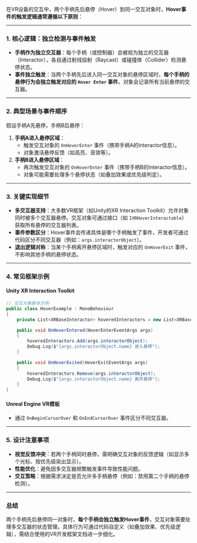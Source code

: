 在VR设备的交互中，两个手柄先后悬停（Hover）到同一交互对象时，**Hover事件的触发逻辑通常遵循以下原则**：

---

### **1. 核心逻辑：独立检测与事件触发**
- **手柄作为独立交互器**：每个手柄（或控制器）会被视为独立的交互器（Interactor），各自通过射线投射（Raycast）或碰撞体（Collider）检测悬停状态。
- **事件独立触发**：当两个手柄先后进入同一交互对象的悬停区域时，**每个手柄的悬停行为会独立触发对应的 `Hover Enter` 事件**。对象会记录所有当前悬停的交互器。

---

### **2. 典型场景与事件顺序**
假设手柄A先悬停，手柄B后悬停：
1. **手柄A进入悬停区域**：
   - 触发交互对象的 `OnHoverEnter` 事件（携带手柄A的Interactor信息）。
   - 对象激活悬停反馈（如高亮、音效等）。
2. **手柄B进入悬停区域**：
   - 再次触发交互对象的 `OnHoverEnter` 事件（携带手柄B的Interactor信息）。
   - 对象可能需要处理多个悬停状态（如叠加效果或优先级判定）。

---

### **3. 关键实现细节**
- **多交互器支持**：大多数VR框架（如Unity的XR Interaction Toolkit）允许对象同时被多个交互器悬停。交互对象可通过接口（如 `IXRHoverInteractable`）获取所有悬停的交互器列表。
- **事件参数区分**：Hover事件会传递具体是哪个手柄触发了事件，开发者可通过代码区分不同交互器（例如：`args.interactorObject`）。
- **退出逻辑对称**：当某个手柄离开悬停区域时，触发对应的 `OnHoverExit` 事件，不影响其他手柄的悬停状态。

---

### **4. 常见框架示例**
#### **Unity XR Interaction Toolkit**
```csharp
// 交互对象脚本示例
public class HoverExample : MonoBehaviour
{
    private List<XRBaseInteractor> hoveredInteractors = new List<XRBaseInteractor>();

    public void OnHoverEntered(HoverEnterEventArgs args)
    {
        hoveredInteractors.Add(args.interactorObject);
        Debug.Log($"{args.interactorObject.name} 进入悬停");
    }

    public void OnHoverExited(HoverExitEventArgs args)
    {
        hoveredInteractors.Remove(args.interactorObject);
        Debug.Log($"{args.interactorObject.name} 离开悬停");
    }
}
```

#### **Unreal Engine VR模板**
- 通过 `OnBeginCursorOver` 和 `OnEndCursorOver` 事件区分不同交互器。

---

### **5. 设计注意事项**
- **视觉反馈冲突**：若两个手柄同时悬停，需明确交互对象的反馈逻辑（如显示多个光标、按优先级突出显示）。
- **性能优化**：避免因多交互器频繁触发事件导致性能问题。
- **交互策略**：根据需求决定是否允许多手柄悬停（例如：禁用第二个手柄的悬停检测）。

---

### **总结**
两个手柄先后悬停同一对象时，**每个手柄会独立触发Hover事件**，交互对象需要处理多交互器的状态管理。具体行为可通过代码自定义（如叠加效果、优先级逻辑），需结合使用的VR开发框架文档进一步细化。